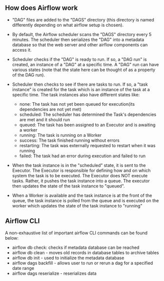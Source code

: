 








## How does Airflow work 

- "DAG" files are added to the "DAGS" directory (this directory is named differently depending on what airflow setup is chosen).
- By default, the Airflow scheduler scans the "DAGS" directory every 5 minutes. The scheduler then serializes the "DAG" into a metadata database so that the web server and other airflow components can access it.
- Scheduler checks if the "DAG" is ready to run. If so, a "DAG run" is created, an instance of a "DAG" at a specific time. A "DAG" run can have various states (note that the state here can be thought of as a property of the DAG run).
- Scheduler then checks to see if there are tasks to run. If so, a "task instance" is created for the task which is an instance of the task at a specific time. The task instances also have different states like:
  - none: The task has not yet been queued for execution(its dependencies are not yet met)
  - scheduled: The scheduler has determined the Task's dependencies are met and it should run
  - queued: The task has been assigned to an Executor and is awaiting a worker
  - running: The task is running on a Worker 
  - success: The task finished running without errors
  - restarting: The task was externally requested to restart when it was running
  - failed: The task had an error during execution and failed to run

- When the task instance is in the "scheduled" state, it is sent to the Executor. The Executor is responsible for defining how and on which system the task is to be executed. The Executor does NOT execute tasks. Rather, it pushes the task instance into a queue. The executor then updates the state of the task instance to "queued".
- When a Worker is available and the task instance is at the front of the queue, the task instance is polled from the queue and is executed on the worker which updates the state of the task instance to "running"



## Airflow CLI  

A non-exhaustive list of important airflow CLI commands can be found below: 

- airflow db check: checks if metadata database can be reached
- airflow db clean - moves old records in database tables to archive tables
- airflow db init - used to initialize the metadata database
- airflow dags backfill - allows user to run or rerun a dag for a specified date range
- airflow dags reserialize - reserializes data 
